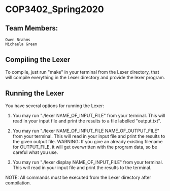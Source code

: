 # COP3402_Spring2020

## Team Members:
	
	Owen Brahms
	Michaela Green

## Compiling the Lexer

To compile, just run "make" in your terminal from the Lexer directory, that will compile everything in the
Lexer directory and provide the lexer program.

## Running the Lexer

You have several options for running the Lexer:

1. You may run "./lexer NAME_OF_INPUT_FILE" from your terminal. This will read in your input file
	and print the results to a file labelled "output.txt".

2. You may run "./lexer NAME_OF_INPUT_FILE NAME_OF_OUTPUT_FILE" from your terminal.
	This will read in your input file and print the results to the given output file.
	WARNING: If you give an already existing filename for OUTPUT_FILE, it will get overwritten
	with the program data, so be careful what you use.

3. You may run "./lexer display NAME_OF_INPUT_FILE" from your terminal. This will read in your input
	file and print the results to the terminal.

NOTE: All commands must be executed from the Lexer directory after compilation.